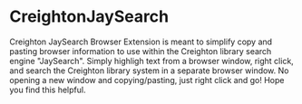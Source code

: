# CreightonJaySearch
Creighton JaySearch Browser Extension is meant to simplify copy and pasting browser information to use within the Creighton library search engine "JaySearch". Simply highligh text from a browser window, right click, and search the Creighton library system in a separate browser window. No opening a new window and copying/pasting, just right click and go! Hope you find this helpful. 
